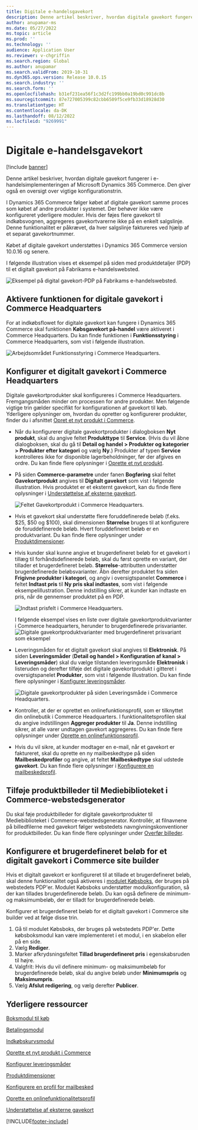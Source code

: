 ```yaml
---
title: Digitale e-handelsgavekort
description: Denne artikel beskriver, hvordan digitale gavekort fungerer i e-handelsimplementeringen af Microsoft Dynamics 365 Commerce. Den giver også en oversigt over vigtige konfigurationstrin.
author: anupamar-ms
ms.date: 05/27/2022
ms.topic: article
ms.prod: ''
ms.technology: ''
audience: Application User
ms.reviewer: v-chgriffin
ms.search.region: Global
ms.author: anupamar
ms.search.validFrom: 2019-10-31
ms.dyn365.ops.version: Release 10.0.15
ms.search.industry: ''
ms.search.form: ''
ms.openlocfilehash: b31ef231ea56f1c3d2fc199bb0a19bd0c991dc8b
ms.sourcegitcommit: 87e727005399c82cbb6509f5ce9fb33d18928d30
ms.translationtype: HT
ms.contentlocale: da-DK
ms.lasthandoff: 08/12/2022
ms.locfileid: "9269991"
---
```

# <a name="e-commerce-digital-gift-cards"></a>Digitale e-handelsgavekort

[!include [banner](includes/banner.md)]

Denne artikel beskriver, hvordan digitale gavekort fungerer i e-handelsimplementeringen af Microsoft Dynamics 365 Commerce. Den giver også en oversigt over vigtige konfigurationstrin.

I Dynamics 365 Commerce følger købet af digitale gavekort samme proces som købet af andre produkter i systemet. Der behøver ikke være konfigureret yderligere moduler. Hvis der føjes flere gavekort til indkøbsvognen, aggregeres gavekortvarerne ikke på en enkelt salgslinje. Denne funktionalitet er påkrævet, da hver salgslinje faktureres ved hjælp af et separat gavekortnummer.

Købet af digitale gavekort understøttes i Dynamics 365 Commerce version 10.0.16 og senere.

I følgende illustration vises et eksempel på siden med produktdetaljer (PDP) til et digitalt gavekort på Fabrikams e-handelswebsted.

![Eksempel på digital gavekort-PDP på Fabrikams e-handelswebsted.](./media/GiftcardPDP.PNG)

## <a name="turn-on-the-digital-gift-card-feature-in-commerce-headquarters"></a>Aktivere funktionen for digitale gavekort i Commerce Headquarters

For at indkøbsflowet for digitale gavekort kan fungere i Dynamics 365 Commerce skal funktionen **Købsgavekort på-handel** være aktiveret i Commerce Headquarters. Du kan finde funktionen i **Funktionsstyring** i Commerce Headquarters, som vist i følgende illustration.

![Arbejdsområdet Funktionsstyring i Commerce Headquarters.](./media/Featureflag.PNG)

## <a name="configure-a-digital-gift-card-in-commerce-headquarters"></a>Konfigurer et digitalt gavekort i Commerce Headquarters

Digitale gavekortprodukter skal konfigureres i Commerce Headquarters. Fremgangsmåden minder om processen for andre produkter. Men følgende vigtige trin gælder specifikt for konfigurationen af gavekort til køb. Yderligere oplysninger om, hvordan du opretter og konfigurerer produkter, finder du i afsnittet [Opret et nyt produkt i Commerce](create-new-product-commerce.md).

- Når du konfigurerer digitale gavekortprodukter i dialogboksen **Nyt produkt**, skal du angive feltet **Produkttype** til **Service**. (Hvis du vil åbne dialogboksen, skal du gå til **Detail og handel \> Produkter og kategorier \> Produkter efter kategori** og vælg **Ny**.) Produkter af typen **Service** kontrolleres ikke for disponible lagerbeholdninger, før der afgives en ordre. Du kan finde flere oplysninger i [Oprette et nyt produkt](create-new-product-commerce.md#create-a-new-product).
- På siden **Commerce-parametre** under fanen **Bogføring** skal feltet **Gavekortprodukt** angives til **Digitalt gavekort** som vist i følgende illustration. Hvis produktet er et eksternt gavekort, kan du finde flere oplysninger i [Understøttelse af eksterne gavekort](./dev-itpro/gift-card.md).

    ![Feltet Gavekortprodukt i Commerce Headquarters.](./media/PostGiftcard.png)

- Hvis et gavekort skal understøtte flere foruddefinerede beløb (f.eks. $25, $50 og $100), skal dimensionen **Størrelse** bruges til at konfigurere de foruddefinerede beløb. Hvert foruddefineret beløb er en produktvariant. Du kan finde flere oplysninger under [Produktdimensioner](../supply-chain/pim/product-dimensions.md?toc=%2fdynamics365%2fretail%2ftoc.json).
- Hvis kunder skal kunne angive et brugerdefineret beløb for et gavekort i tillæg til forhåndsdefinerede beløb, skal du først oprette en variant, der tillader et brugerdefineret beløb. **Størrelse**-attributten understøtter brugerdefinerede beløbsvarianter. Åbn derefter produktet fra siden **Frigivne produkter i kategori**, og angiv i oversigtspanelet **Commerce** i feltet **Indtast pris** til **Ny pris skal indtastes**, som vist i følgende eksempelillustration. Denne indstilling sikrer, at kunder kan indtaste en pris, når de gennemser produktet på en PDP.

    ![Indtast prisfelt i Commerce Headquarters.](./media/KeyInPrice.png)
    
    I følgende eksempel vises en liste over digitale gavekortproduktvarianter i Commerce headquarters, herunder to brugerdefinerede prisvarianter.
    ![Digitale gavekortproduktvarianter med brugerdefineret prisvariant som eksempel](./media/DigitalGiftCards_ProductVariantsWithCustom.png)

- Leveringsmåden for et digitalt gavekort skal angives til **Elektronisk**. På siden **Leveringsmåder** (**Detail og handel \> Konfiguration af kanal \> Leveringsmåder**) skal du vælge tilstanden leveringsmåde **Elektronisk** i listeruden og derefter tilføje det digitale gavekortprodukt i gitteret i oversigtspanelet **Produkter**, som vist i følgende illustration. Du kan finde flere oplysninger i [Konfigurer leveringsmåder](/dynamicsax-2012/appuser-itpro/set-up-modes-of-delivery).

    ![Digitale gavekortprodukter på siden Leveringsmåde i Commerce Headquarters.](./media/ElectronicMode.PNG)
    
- Kontroller, at der er oprettet en onlinefunktionsprofil, som er tilknyttet din onlinebutik i Commerce Headquarters. I funktionalitetsprofilen skal du angive indstillingen **Aggreger produkter** til **Ja**. Denne indstilling sikrer, at alle varer undtagen gavekort aggregeres. Du kan finde flere oplysninger under [Oprette en onlinefunktionsprofil](online-functionality-profile.md).
- Hvis du vil sikre, at kunder modtager en e-mail, når et gavekort er faktureret, skal du oprette en ny mailbeskedtype på siden **Mailbeskedprofiler** og angive, at feltet **Mailbeskedtype** skal udstede **gavekort**. Du kan finde flere oplysninger i [Konfigurere en mailbeskedprofil](email-notification-profiles.md).

## <a name="add-product-images-to-the-commerce-site-builder-media-library"></a>Tilføje produktbilleder til Mediebiblioteket i Commerce-webstedsgenerator

Du skal føje produktbilleder for digitale gavekortprodukter til Mediebiblioteket i Commerce-webstedsgenerator. Kontrollér, at filnavnene på billedfilerne med gavekort følger webstedets navngivningskonventioner for produktbilleder. Du kan finde flere oplysninger under [Overfør billeder](dam-upload-images.md).

## <a name="configure-a-custom-amount-for-a-digital-gift-card-in-commerce-site-builder"></a>Konfigurere et brugerdefineret beløb for et digitalt gavekort i Commerce site builder

Hvis et digitalt gavekort er konfigureret til at tillade et brugerdefineret beløb, skal denne funktionalitet også aktiveres i [modulet Købsboks](add-buy-box.md), der bruges på webstedets PDP'er. Modulet Købsboks understøtter modulkonfiguration, så der kan tillades brugerdefinerede beløb. Du kan også definere de minimum- og maksimumbeløb, der er tilladt for brugerdefinerede beløb.

Konfigurer et brugerdefineret beløb for et digitalt gavekort i Commerce site builder ved at følge disse trin.

1. Gå til modulet Købsboks, der bruges på webstedets PDP'er. Dette købsboksmodul kan være implementeret i et modul, i en skabelon eller på en side.
1. Vælg **Rediger**.
1. Marker afkrydsningsfeltet **Tillad brugerdefineret pris** i egenskabsruden til højre.
1. Valgfrit: Hvis du vil definere minimum- og maksimumbeløb for brugerdefinerede beløb, skal du angive beløb under **Minimumspris** og **Maksimumpris**.
1. Vælg **Afslut redigering**, og vælg derefter **Publicer**.

## <a name="additional-resources"></a>Yderligere ressourcer

[Boksmodul til køb](add-buy-box.md)

[Betalingsmodul](add-checkout-module.md)

[Indkøbskurvsmodul](add-cart-module.md)

[Oprette et nyt produkt i Commerce](create-new-product-commerce.md)

[Konfigurer leveringsmåder](/dynamicsax-2012/appuser-itpro/set-up-modes-of-delivery)

[Produktdimensioner](../supply-chain/pim/product-dimensions.md?toc=%2fdynamics365%2fretail%2ftoc.json)

[Konfigurere en profil for mailbesked](email-notification-profiles.md)

[Oprette en onlinefunktionalitetsprofil](online-functionality-profile.md)

[Understøttelse af eksterne gavekort](./dev-itpro/gift-card.md)


[!INCLUDE[footer-include](../includes/footer-banner.md)]
